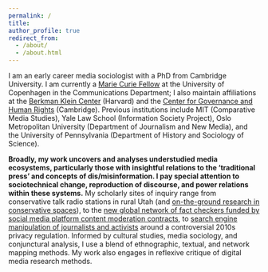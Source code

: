 ```yaml
---
permalink: /
title: 
author_profile: true
redirect_from: 
  - /about/
  - /about.html
---
```

I am an early career media sociologist with a PhD from Cambridge University. I am currently a [Marie Curie Fellow](https://cordis.europa.eu/project/id/101109725) at the University of Copenhagen in the Communications Department; I also maintain affiliations at the [Berkman Klein Center](https://cyber.harvard.edu/people/rebekah-larsen) (Harvard) and the [Center for Governance and Human Rights](https://www.cghr.polis.cam.ac.uk/people/dr-rebekah-larsen/) (Cambridge). Previous institutions include MIT (Comparative Media Studies), Yale Law School (Information Society Project), Oslo Metropolitan University (Department of Journalism and New Media), and the University of Pennsylvania (Department of History and Sociology of Science).

<b>Broadly, my work uncovers and analyses understudied media ecosystems, particularly those with insightful relations to the ‘traditional press’ and concepts of dis/misinformation. I pay special attention to sociotechnical change, reproduction of discourse, and power relations within these systems.</b> My scholarly sites of inquiry range from conservative talk radio stations in rural Utah (and [on-the-ground research in conservative spaces](https://researchwiththeright.wordpress.com/)), to the [new global network of fact checkers funded by social media platform content moderation contracts](https://ijoc.org/index.php/ijoc/article/view/19851), to [search engine manipulation of journalists and activists](https://journals.sagepub.com/doi/full/10.1177/1461444820912534) around a controversial 2010s privacy regulation. Informed by cultural studies, media sociology, and conjunctural analysis, I use a blend of ethnographic, textual, and network mapping methods. My work also engages in reflexive critique of digital media research methods.



